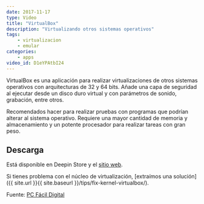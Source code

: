 ```yaml
---
date: 2017-11-17
type: Video
title: "VirtualBox"
description: "Virtualizando otros sistemas operativos"
tags:
    - virtualizacion
    - emular
categories:
    - apps
video_id: D1eYPAtbI24
---
```


VirtualBox es una aplicación para realizar virtualizaciones de otros sistemas operativos con arquitecturas de 32 y 64 bits. Añade una capa de seguridad al ejecutar desde un disco duro virtual y con parámetros de sonido, grabación, entre otros.

Recomendados hacer para realizar pruebas con programas que podrían alterar al sistema operativo. Requiere una mayor cantidad de memoria y almacenamiento y un potente procesador para realizar tareas con gran peso.

## Descarga

Está disponible en Deepin Store y el [sitio web](https://www.virtualbox.org/).

Si tienes problema con el núcleo de virtualización, [extraímos una solución]({{ site.url }}{{ site.baseurl }}/tips/fix-kernel-virtualbox/).

Fuente: [PC Fácil Digital](https://www.youtube.com/channel/UCKPlk0uN5ydu5kH03CY9EVQ)
